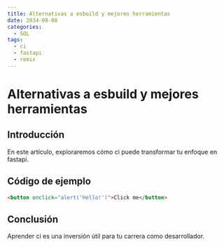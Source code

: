 ```yaml
---
title: Alternativas a esbuild y mejores herramientas
date: 2034-08-08
categories:
  - SQL
tags:
  - ci
  - fastapi
  - remix
---
```


# Alternativas a esbuild y mejores herramientas

## Introducción

En este artículo, exploraremos cómo ci puede transformar tu enfoque en fastapi.

## Código de ejemplo

```html
<button onclick="alert('Hello!')">Click me</button>
```

## Conclusión

Aprender ci es una inversión útil para tu carrera como desarrollador.